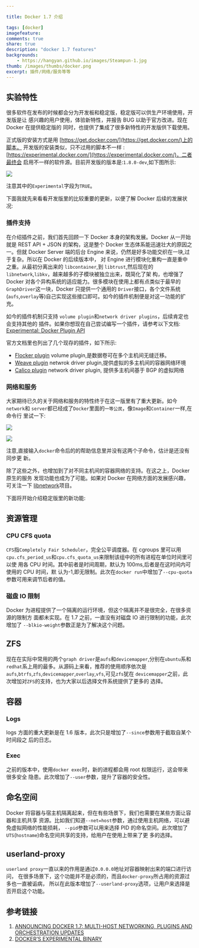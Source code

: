 ```yaml
---

title: Docker 1.7 介绍

tags: [docker]
imagefeature:
comments: true
share: true
description: "docker 1.7 features"
backgrounds:
    - https://hangyan.github.io/images/Steampun-1.jpg
thumb: /images/thumbs/docker.png
excerpt: 插件/网络/服务等等
---
```

## 实验特性
很多软件在发布的时候都会分为开发板和稳定版，稳定版可以供生产环境使用，开发版是让
感兴趣的用户使用，体验新特性，并报告 BUG 以助于官方改进。现在 Docker 在提供稳定版的
同时，也提供了集成了很多新特性的开发版供下载使用。

正式版的安装方式是用 [https://get.docker.com/](https://get.docker.com/)上的脚本，
开发版的安装类似，只不过用的脚本不一样 : [https://experimental.docker.com/](https://experimental.docker.com/)，二者最终会
启用不一样的软件源。目前开发版的版本是:`1.8.0-dev`,如下图所示:

![ ][1]

注意其中的`Experimental`字段为`TRUE`。

下面我就先来看看开发版里的比较重要的更新，以便了解 Docker 后续的发展状况:


### 插件支持
在介绍插件之前，我们首先回顾一下 Docker 本身的架构发展。Docker 从一开始就是 REST
API + JSON 的架构，这是整个 Docker 生态体系能迅速壮大的原因之一。但就 Docker
Server 端的后台 Engine 来说，仍然是好多功能交织在一块,过于复杂。所以在 Docker 的后续版本中，
对 Engine 进行模块化重构一直是重中之重。从最初分离出来的 `libcontainer`,到
`libtrust`,然后现在的`libnetwork`,`libkv`，越来越多的子模块被独立出来，既简化了架
构，也增强了 Docker 对各个异构系统的适应能力。很多模块在使用上都有点类似于最早的
`GraphDriver`这一块，Docker 只提供一个通用的 `Driver`接口，各个文件系统
(`aufs`,`overlay`等)自己实现这些接口即可。如今的插件机制便是对这一功能的扩充。

如今的插件机制只支持 `volume plugin`和`network driver plugins`，后续肯定也会支持其他的
插件。如果你想现在自己尝试编写一个插件，请参考以下文档: [Experimental: Docker Plugin API](https://github.com/docker/docker/blob/master/experimental/plugin_api.md)

官方文档里也列出了几个现存的插件，如下所示:

* [Flocker plugin](https://clusterhq.com/docker-plugin/) volume plugin,是数据卷可在多个主机间无缝迁移。
* [Weave plugin](https://github.com/weaveworks/docker-plugin) netwrok driver plugin,提供虚拟的多主机间的容器网络环境
* [Calico plugin](https://github.com/metaswitch/calico-docker) network driver plugin, 提供多主机间基于 BGP 的虚拟网络

### 网络和服务
大家期待已久的关于网络和服务的特性终于在这一版里有了重大更新。如今`network`和
`server`都已经成了`Docker`里面的`一等公民`，像`Image`和`Container`一样,在命令行
里试一下:

![ ][2]

![ ][3]


注意,直接输入`docker`命令后的的帮助信息里并没有这两个子命令，估计是还没有同步更
新。


除了这些之外，也增加到了对不同主机间的容器网络的支持。在这之上，Docker 原生的服务
发现功能也成为了可能。如果对 Docker 在网络方面的发展感兴趣，可关注一下
[libnetwork](https://github.com/docker/libnetwork)项目。

下面将开始介绍稳定版里的新功能:

## 资源管理

### CPU CFS quota

`CFS`指`Completely Fair Scheduler`，完全公平调度器。在 cgroups 里可以用
`cpu.cfs_period_us`和`cpu.cfs_quota_us`来限制该组中的所有进程在单位时间里可以使
用各 CPU 时间。其中前者是时间周期，默认为 100ms,后者是在这时间内可使用的 CPU 时间，默
认为-1,即无限制。此次在`docker run`中增加了`--cpu-quota`参数可用来调节后者的值。

### 磁盘 IO 限制

Docker 为进程提供了一个隔离的运行环境，但这个隔离并不是很完全，在很多资源的限制方
面都未实现。在 1.7 之前，一直没有对磁盘 IO 进行限制的功能，此次增加了
`--blkio-weight`参数正是为了解决这个问题。


## ZFS
现在在实际中常用的两个`graph driver`是`aufs`和`devicemapper`,分别在`ubuntu`系和
`redhat`系上用的最多。从源码上来看，推荐的使用顺序依次是
`aufs`,`btrfs`,`zfs`,`devicemapper`,`overlay`,`vfs`,可见`zfs`犹在
`devicemapper`之前，此次增加对`ZFS`的支持，也为大家以后选择文件系统提供了更多的
选择。


## 容器

### Logs

logs 方面的重大更新是在 1.6 版本，此次只是增加了`--since`参数用于截取自某个时间段之
后的日志。


### Exec

之前的版本中，使用`docker exec`时，新的进程都会用 root 权限运行，这会带来很多安全
隐患。此次增加了`--user`参数，提升了容器的安全性。

## 命名空间

Docker 将容器与宿主机隔离起来，但在有些场景下，我们也需要在某些方面让容器和主机共享
资源。比如我们知道`--net=host`参数，通过使用主机网络，可以避免虚拟网络的性能损耗，
`--pid`参数可以用来选择 PID 的命名空间。此次增加了`UTS`(`hostname`)命名空间共享的支持，给用户在使用上带来了更
多的选择。


## userland-proxy

`userland proxy`一直以来的作用是通过`0.0.0.0`地址对容器映射出来的端口进行访问，
在很多场景下，这个功能并不是必须的，而且`docker-proxy`所占用的资源过多也一直被诟病，
所以在此版本增加了`--userland-proxy`选项，让用户来选择是否开启这个功能。





## 参考链接
1. [ANNOUNCING DOCKER 1.7: MULTI-HOST NETWORKING, PLUGINS AND ORCHESTRATION UPDATES](https://blog.docker.com/2015/06/announcing-docker-1-7-multi-host-networking-plugins-and-orchestration-updates/)
2. [DOCKER’S EXPERIMENTAL BINARY](http://blog.docker.com/2015/06/experimental-binary/)


[1]: http://hangyan.github.io/images/posts/docker/1-7/version.png "version"
[2]: http://hangyan.github.io/images/posts/docker/1-7/network.png "network"
[3]: http://hangyan.github.io/images/posts/docker/1-7/service.png "service"
